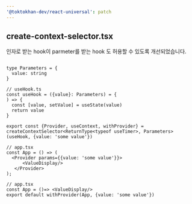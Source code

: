 ```yaml
---
'@toktokhan-dev/react-universal': patch
---
```


## create-context-selector.tsx

인자로 받는 hook이 parmeter를 받는 hook 도 허용할 수 있도록 개선되었습니다.

```tsx

type Parameters = {
  value: string
}

// useHook.ts
const useHook = ({value}: Parameters) = {
) => {
  const [value, setValue] = useState(value)
  return value
}

export const {Provider, useContext, withProvider} = createContextSelector<ReturnType<typeof useTimer>, Parameters>(useHook, {value: 'some value'})

// app.tsx
const App = () => (
  <Provider params={{value: 'some value'}}>
      <ValueDisplay/>
   </Provider>
);

// app.tsx
const App = ()=> <ValueDisplay/>
export default withProvider(App, {value: 'some value'})
```
